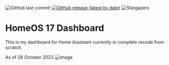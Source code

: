 ![GitHub last commit](https://img.shields.io/github/last-commit/avenger11/HomeOS)
[![GitHub release (latest by date)](https://img.shields.io/github/v/release/avenger11/HomeOS)](https://github.com/avenger11/HomeOS/releases/latest)
![Stargazers](https://img.shields.io/github/stars/avenger11/HomeOS.svg?)

# HomeOS 17 Dashboard


This is my dashboard for Home Assistant currently in complete recode from scratch.

As of 28 October 2023
![image](https://github.com/avenger11/HomeOS/assets/37946892/a5c1867b-0695-4c1d-bab9-89fe3c0d9682)


